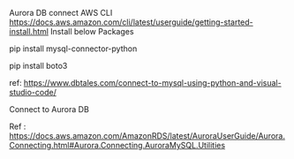 Aurora DB connect
AWS CLI https://docs.aws.amazon.com/cli/latest/userguide/getting-started-install.html
Install below Packages

  pip install mysql-connector-python

  pip install boto3

ref: https://www.dbtales.com/connect-to-mysql-using-python-and-visual-studio-code/

Connect to Aurora DB

Ref : https://docs.aws.amazon.com/AmazonRDS/latest/AuroraUserGuide/Aurora.Connecting.html#Aurora.Connecting.AuroraMySQL.Utilities
